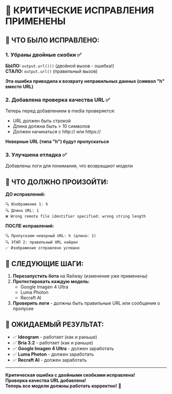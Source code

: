# 🚨 КРИТИЧЕСКИЕ ИСПРАВЛЕНИЯ ПРИМЕНЕНЫ

## 🔧 ЧТО БЫЛО ИСПРАВЛЕНО:

### 1. Убраны двойные скобки ✅
**БЫЛО:** `output.url()()` (двойной вызов - ошибка!)  
**СТАЛО:** `output.url()` (правильный вызов)

**Эта ошибка приводила к возврату неправильных данных (символ "h" вместо URL)**

### 2. Добавлена проверка качества URL ✅
Теперь перед добавлением в media проверяется:
- URL должен быть строкой
- Длина должна быть > 10 символов
- Должен начинаться с http:// или https://

**Неверные URL (типа "h") будут пропускаться**

### 3. Улучшена отладка ✅
Добавлены логи для понимания, что возвращают модели

## 🎯 ЧТО ДОЛЖНО ПРОИЗОЙТИ:

**ДО исправлений:**
```
🔍 Изображение 1: h
🔍 Длина URL: 1
❌ Wrong remote file identifier specified: wrong string length
```

**ПОСЛЕ исправлений:**
```
🔍 Пропускаем неверный URL: h (длина: 1)
🔍 ЭТАП 2: правильный URL найден
✅ Изображение отправлено успешно
```

## 🚀 СЛЕДУЮЩИЕ ШАГИ:

1. **Перезапустить бота** на Railway (изменения уже применены)
2. **Протестировать каждую модель:**
   - Google Imagen 4 Ultra
   - Luma Photon  
   - Recraft AI
3. **Проверить логи** - должны быть правильные URL или сообщения о пропуске

## 🎉 ОЖИДАЕМЫЙ РЕЗУЛЬТАТ:

- ✅ **Ideogram** - работает (как и раньше)
- ✅ **Bria 3.2** - работает (как и раньше)  
- ✅ **Google Imagen 4 Ultra** - должен заработать
- ✅ **Luma Photon** - должен заработать
- ✅ **Recraft AI** - должен заработать

---
**Критическая ошибка с двойными скобками исправлена!**  
**Проверка качества URL добавлена!**  
**Теперь все модели должны работать корректно!** 🎊
